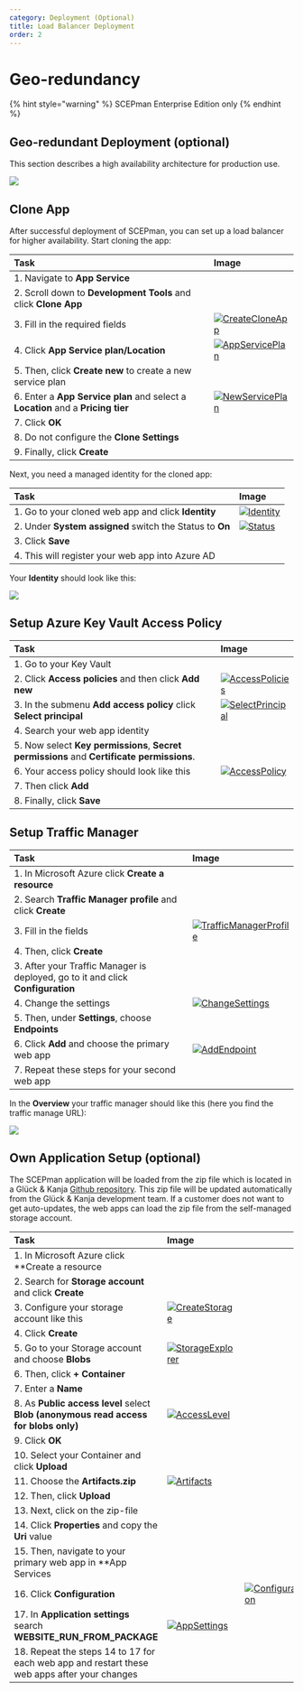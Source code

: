 ```yaml
---
category: Deployment (Optional)
title: Load Balancer Deployment
order: 2
---
```


# Geo-redundancy

{% hint style="warning" %}
SCEPman Enterprise Edition only
{% endhint %}

## Geo-redundant Deployment \(optional\)

This section describes a high availability architecture for production use.

![](../../.gitbook/assets/scepman_loadbalancer1.png)

## Clone App

After successful deployment of SCEPman, you can set up a load balancer for higher availability. Start cloning the app:

| Task | Image |
| :--- | :--- |
| 1. Navigate to **App Service** |  |
| 2. Scroll down to **Development Tools** and click **Clone App** |  |
| 3. Fill in the required fields | [![CreateCloneApp](../../.gitbook/assets/scepman_cloneapp1.png)](https://github.com/glueckkanja/gk-scepman-docs/tree/8dd5e83c3dd91576810d6a7f58bb173cb6cc9536/docs/media/scepman_cloneapp1.png) |
| 4. Click **App Service plan/Location** | [![AppServicePlan](../../.gitbook/assets/scepman_cloneapp2.png)](https://github.com/glueckkanja/gk-scepman-docs/tree/8dd5e83c3dd91576810d6a7f58bb173cb6cc9536/docs/media/scepman_cloneapp2.png) |
| 5. Then, click **Create new** to create a new service plan |  |
| 6. Enter a **App Service plan** and select a **Location** and a **Pricing tier** | [![NewServicePlan](../../.gitbook/assets/scepman_cloneapp3.png)](https://github.com/glueckkanja/gk-scepman-docs/tree/8dd5e83c3dd91576810d6a7f58bb173cb6cc9536/docs/media/scepman_cloneapp3.png) |
| 7. Click **OK** |  |
| 8. Do not configure the **Clone Settings** |  |
| 9. Finally, click **Create** |  |

Next, you need a managed identity for the cloned app:

| Task | Image |
| :--- | :--- |
| 1. Go to your cloned web app and click **Identity** | [![Identity](../../.gitbook/assets/scepman_identity1.png)](https://github.com/glueckkanja/gk-scepman-docs/tree/8dd5e83c3dd91576810d6a7f58bb173cb6cc9536/docs/media/scepman_identity1.png) |
| 2. Under **System assigned** switch the Status to **On** | [![Status](../../.gitbook/assets/scepman_identity2.png)](https://github.com/glueckkanja/gk-scepman-docs/tree/8dd5e83c3dd91576810d6a7f58bb173cb6cc9536/docs/media/scepman_identity2.png) |
| 3. Click **Save** |  |
| 4. This will register your web app into Azure AD |  |

Your **Identity** should look like this:

![](../../.gitbook/assets/scepman_identity3.png)

## Setup Azure Key Vault Access Policy

| Task | Image |
| :--- | :--- |
| 1. Go to your Key Vault |  |
| 2. Click **Access policies** and then click **Add new** | [![AccessPolicies](../../.gitbook/assets/scepman_keyvault1.png)](https://github.com/glueckkanja/gk-scepman-docs/tree/8dd5e83c3dd91576810d6a7f58bb173cb6cc9536/docs/media/scepman_keyvault1.png) |
| 3. In the submenu **Add access policy** click **Select principal** | [![SelectPrincipal](../../.gitbook/assets/scepman_keyvault2.png)](https://github.com/glueckkanja/gk-scepman-docs/tree/8dd5e83c3dd91576810d6a7f58bb173cb6cc9536/docs/media/scepman_keyvault2.png) |
| 4. Search your web app identity |  |
| 5. Now select **Key permissions**, **Secret permissions** and **Certificate permissions**. |  |
| 6. Your access policy should look like this | [![AccessPolicy](../../.gitbook/assets/scepman_keyvault3.png)](https://github.com/glueckkanja/gk-scepman-docs/tree/8dd5e83c3dd91576810d6a7f58bb173cb6cc9536/docs/media/scepman_keyvault3.png) |
| 7. Then click **Add** |  |
| 8. Finally, click **Save** |  |

## Setup Traffic Manager

| Task | Image |
| :--- | :--- |
| 1. In Microsoft Azure click **Create a resource** |  |
| 2. Search **Traffic Manager profile** and click **Create** |  |
| 3. Fill in the fields | [![TrafficManagerProfile](../../.gitbook/assets/scepman_trafficmanager1.png)](https://github.com/glueckkanja/gk-scepman-docs/tree/8dd5e83c3dd91576810d6a7f58bb173cb6cc9536/docs/media/scepman_trafficmanager1.png) |
| 4. Then, click **Create** |  |
| 3. After your Traffic Manager is deployed, go to it and click **Configuration** |  |
| 4. Change the settings | [![ChangeSettings](../../.gitbook/assets/scepman_trafficmanager2.png)](https://github.com/glueckkanja/gk-scepman-docs/tree/8dd5e83c3dd91576810d6a7f58bb173cb6cc9536/docs/media/scepman_trafficmanager2.png) |
| 5. Then, under **Settings**, choose **Endpoints** |  |
| 6. Click **Add** and choose the primary web app | [![AddEndpoint](../../.gitbook/assets/scepman_trafficmanager3.png)](https://github.com/glueckkanja/gk-scepman-docs/tree/8dd5e83c3dd91576810d6a7f58bb173cb6cc9536/docs/media/scepman_trafficmanager3.png) |
| 7. Repeat these steps for your second web app |  |

In the **Overview** your traffic manager should like this \(here you find the traffic manage URL\):

![](../../.gitbook/assets/scepman_trafficmanager4.png)

## Own Application Setup \(optional\)

The SCEPman application will be loaded from the zip file which is located in a Glück & Kanja [Github repository](https://github.com/glueckkanja/gk-scepman/raw/master/dist/Artifacts.zip). This zip file will be updated automatically from the Glück & Kanja development team. If a customer does not want to get auto-updates, the web apps can load the zip file from the self-managed storage account.

| Task | Image |  |
| :--- | :--- | :--- |
| 1. In Microsoft Azure click \*\*Create a resource |  |  |
| 2. Search for **Storage account** and click **Create** |  |  |
| 3. Configure your storage account like this | [![CreateStorage](../../.gitbook/assets/scepman_storage1.png)](https://github.com/glueckkanja/gk-scepman-docs/tree/8dd5e83c3dd91576810d6a7f58bb173cb6cc9536/docs/media/scepman_storage1.png) |  |
| 4. Click **Create** |  |  |
| 5. Go to your Storage account and choose **Blobs** | [![StorageExplorer](../../.gitbook/assets/scepman_storage2.png)](https://github.com/glueckkanja/gk-scepman-docs/tree/8dd5e83c3dd91576810d6a7f58bb173cb6cc9536/docs/media/scepman_storage2.png) |  |
| 6. Then, click **+ Container** |  |  |
| 7. Enter a **Name** |  |  |
| 8. As **Public access level** select **Blob \(anonymous read access for blobs only\)** | [![AccessLevel](../../.gitbook/assets/scepman_storage3.png)](https://github.com/glueckkanja/gk-scepman-docs/tree/8dd5e83c3dd91576810d6a7f58bb173cb6cc9536/docs/media/scepman_storage3.png) |  |
| 9. Click **OK** |  |  |
| 10. Select your Container and click **Upload** |  |  |
| 11. Choose the **Artifacts.zip** | [![Artifacts](../../.gitbook/assets/scepman_storage4.png)](https://github.com/glueckkanja/gk-scepman-docs/tree/8dd5e83c3dd91576810d6a7f58bb173cb6cc9536/docs/media/scepman_storage4.png) |  |
| 12. Then, click **Upload** |  |  |
| 13. Next, click on the zip-file |  |  |
| 14. Click **Properties** and copy the **Uri** value |  |  |
| 15. Then, navigate to your primary web app in \*\*App Services |  |  |
| 16. Click **Configuration** |  | [![Configuration](../../.gitbook/assets/scepman_storage5.png)](https://github.com/glueckkanja/gk-scepman-docs/tree/8dd5e83c3dd91576810d6a7f58bb173cb6cc9536/docs/media/scepman_storage5.png) |
| 17. In **Application settings** search **WEBSITE\_RUN\_FROM\_PACKAGE** | [![AppSettings](../../.gitbook/assets/scepman_storage6.png)](https://github.com/glueckkanja/gk-scepman-docs/tree/8dd5e83c3dd91576810d6a7f58bb173cb6cc9536/docs/media/scepman_storage6.png) |  |
| 18. Repeat the steps 14 to 17 for each web app and restart these web apps after your changes |  |  |

